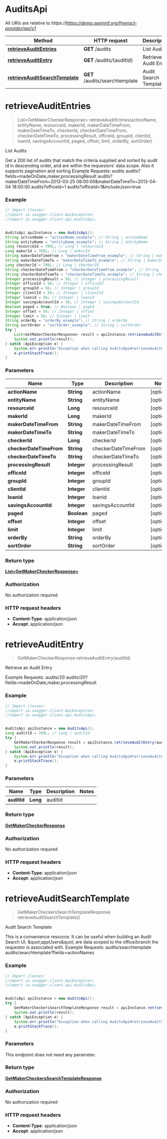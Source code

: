 # AuditsApi

All URIs are relative to *https://https://demo.openmf.org/fineract-provider/api/v1*

Method | HTTP request | Description
------------- | ------------- | -------------
[**retrieveAuditEntries**](AuditsApi.md#retrieveAuditEntries) | **GET** /audits | List Audits
[**retrieveAuditEntry**](AuditsApi.md#retrieveAuditEntry) | **GET** /audits/{auditId} | Retrieve an Audit Entry
[**retrieveAuditSearchTemplate**](AuditsApi.md#retrieveAuditSearchTemplate) | **GET** /audits/searchtemplate | Audit Search Template


<a name="retrieveAuditEntries"></a>
# **retrieveAuditEntries**
> List&lt;GetMakerCheckerResponse&gt; retrieveAuditEntries(actionName, entityName, resourceId, makerId, makerDateTimeFrom, makerDateTimeTo, checkerId, checkerDateTimeFrom, checkerDateTimeTo, processingResult, officeId, groupId, clientId, loanid, savingsAccountId, paged, offset, limit, orderBy, sortOrder)

List Audits

Get a 200 list of audits that match the criteria supplied and sorted by audit id in descending order, and are within the requestors&#39; data scope. Also it supports pagination and sorting  Example Requests:  audits  audits?fields&#x3D;madeOnDate,maker,processingResult  audits?makerDateTimeFrom&#x3D;2013-03-25 08:00:00&amp;makerDateTimeTo&#x3D;2013-04-04 18:00:00  audits?officeId&#x3D;1  audits?officeId&#x3D;1&amp;includeJson&#x3D;true

### Example
```java
// Import classes:
//import io.swagger.client.ApiException;
//import io.swagger.client.api.AuditsApi;


AuditsApi apiInstance = new AuditsApi();
String actionName = "actionName_example"; // String | actionName
String entityName = "entityName_example"; // String | entityName
Long resourceId = 789L; // Long | resourceId
Long makerId = 789L; // Long | makerId
String makerDateTimeFrom = "makerDateTimeFrom_example"; // String | makerDateTimeFrom
String makerDateTimeTo = "makerDateTimeTo_example"; // String | makerDateTimeTo
Long checkerId = 789L; // Long | checkerId
String checkerDateTimeFrom = "checkerDateTimeFrom_example"; // String | checkerDateTimeFrom
String checkerDateTimeTo = "checkerDateTimeTo_example"; // String | checkerDateTimeTo
Integer processingResult = 56; // Integer | processingResult
Integer officeId = 56; // Integer | officeId
Integer groupId = 56; // Integer | groupId
Integer clientId = 56; // Integer | clientId
Integer loanid = 56; // Integer | loanid
Integer savingsAccountId = 56; // Integer | savingsAccountId
Boolean paged = true; // Boolean | paged
Integer offset = 56; // Integer | offset
Integer limit = 56; // Integer | limit
String orderBy = "orderBy_example"; // String | orderBy
String sortOrder = "sortOrder_example"; // String | sortOrder
try {
    List<GetMakerCheckerResponse> result = apiInstance.retrieveAuditEntries(actionName, entityName, resourceId, makerId, makerDateTimeFrom, makerDateTimeTo, checkerId, checkerDateTimeFrom, checkerDateTimeTo, processingResult, officeId, groupId, clientId, loanid, savingsAccountId, paged, offset, limit, orderBy, sortOrder);
    System.out.println(result);
} catch (ApiException e) {
    System.err.println("Exception when calling AuditsApi#retrieveAuditEntries");
    e.printStackTrace();
}
```

### Parameters

Name | Type | Description  | Notes
------------- | ------------- | ------------- | -------------
 **actionName** | **String**| actionName | [optional]
 **entityName** | **String**| entityName | [optional]
 **resourceId** | **Long**| resourceId | [optional]
 **makerId** | **Long**| makerId | [optional]
 **makerDateTimeFrom** | **String**| makerDateTimeFrom | [optional]
 **makerDateTimeTo** | **String**| makerDateTimeTo | [optional]
 **checkerId** | **Long**| checkerId | [optional]
 **checkerDateTimeFrom** | **String**| checkerDateTimeFrom | [optional]
 **checkerDateTimeTo** | **String**| checkerDateTimeTo | [optional]
 **processingResult** | **Integer**| processingResult | [optional]
 **officeId** | **Integer**| officeId | [optional]
 **groupId** | **Integer**| groupId | [optional]
 **clientId** | **Integer**| clientId | [optional]
 **loanid** | **Integer**| loanid | [optional]
 **savingsAccountId** | **Integer**| savingsAccountId | [optional]
 **paged** | **Boolean**| paged | [optional]
 **offset** | **Integer**| offset | [optional]
 **limit** | **Integer**| limit | [optional]
 **orderBy** | **String**| orderBy | [optional]
 **sortOrder** | **String**| sortOrder | [optional]

### Return type

[**List&lt;GetMakerCheckerResponse&gt;**](GetMakerCheckerResponse.md)

### Authorization

No authorization required

### HTTP request headers

 - **Content-Type**: application/json
 - **Accept**: application/json

<a name="retrieveAuditEntry"></a>
# **retrieveAuditEntry**
> GetMakerCheckerResponse retrieveAuditEntry(auditId)

Retrieve an Audit Entry

Example Requests:  audits/20 audits/20?fields&#x3D;madeOnDate,maker,processingResult

### Example
```java
// Import classes:
//import io.swagger.client.ApiException;
//import io.swagger.client.api.AuditsApi;


AuditsApi apiInstance = new AuditsApi();
Long auditId = 789L; // Long | auditId
try {
    GetMakerCheckerResponse result = apiInstance.retrieveAuditEntry(auditId);
    System.out.println(result);
} catch (ApiException e) {
    System.err.println("Exception when calling AuditsApi#retrieveAuditEntry");
    e.printStackTrace();
}
```

### Parameters

Name | Type | Description  | Notes
------------- | ------------- | ------------- | -------------
 **auditId** | **Long**| auditId |

### Return type

[**GetMakerCheckerResponse**](GetMakerCheckerResponse.md)

### Authorization

No authorization required

### HTTP request headers

 - **Content-Type**: application/json
 - **Accept**: application/json

<a name="retrieveAuditSearchTemplate"></a>
# **retrieveAuditSearchTemplate**
> GetMakerCheckersSearchTemplateResponse retrieveAuditSearchTemplate()

Audit Search Template

This is a convenience resource. It can be useful when building an Audit Search UI. \&quot;appUsers\&quot; are data scoped to the office/branch the requestor is associated with.  Example Requests:  audits/searchtemplate audits/searchtemplate?fields&#x3D;actionNames

### Example
```java
// Import classes:
//import io.swagger.client.ApiException;
//import io.swagger.client.api.AuditsApi;


AuditsApi apiInstance = new AuditsApi();
try {
    GetMakerCheckersSearchTemplateResponse result = apiInstance.retrieveAuditSearchTemplate();
    System.out.println(result);
} catch (ApiException e) {
    System.err.println("Exception when calling AuditsApi#retrieveAuditSearchTemplate");
    e.printStackTrace();
}
```

### Parameters
This endpoint does not need any parameter.

### Return type

[**GetMakerCheckersSearchTemplateResponse**](GetMakerCheckersSearchTemplateResponse.md)

### Authorization

No authorization required

### HTTP request headers

 - **Content-Type**: application/json
 - **Accept**: application/json


